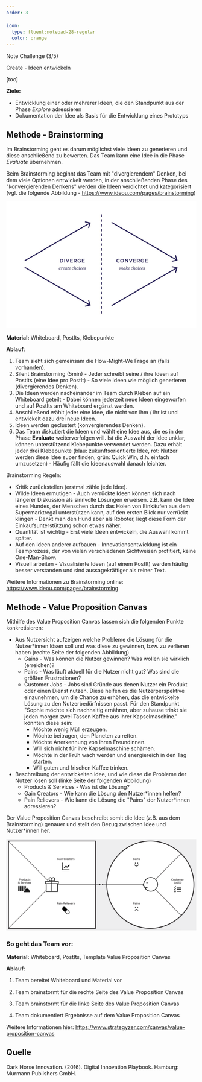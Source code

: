 ```yaml
---
order: 3

icon:
  type: fluent:notepad-28-regular
  color: orange
---
```


Note Challenge (3/5)

Create - Ideen entwickeln

[toc]


**Ziele:**

* Entwicklung einer oder mehrerer Ideen, die den Standpunkt aus der Phase *Explore* adressieren
* Dokumentation der Idee als Basis für die Entwicklung eines Prototyps

## Methode - Brainstorming

Im Brainstorming geht es darum möglichst viele Ideen zu generieren und diese anschließend zu bewerten. Das Team kann eine Idee in die Phase *Evaluate* übernehmen.

Beim Brainstorming beginnt das Team mit "divergierendem" Denken, bei dem viele Optionen entwickelt werden, in der anschließenden Phase des "konvergierenden Denkens" werden die Ideen verdichtet und kategorisiert (vgl. die folgende Abbildung - https://www.ideou.com/pages/brainstorming)

![create_diverge_converge](./img/create_diverge_converge.jpg)

**Material:** Whiteboard, PostIts, Klebepunkte

**Ablauf**:

1. Team sieht sich gemeinsam die How-Might-We Frage an (falls vorhanden).
2. Silent Brainstorming (5min) - Jeder schreibt seine / ihre Ideen auf PostIts (eine Idee pro PostIt) - So viele Ideen wie möglich generieren (divergierendes Denken).
3. Die Ideen werden nacheinander im Team durch Kleben auf ein Whiteboard geteilt - Dabei können jederzeit neue Ideen eingeworfen und auf PostIts am Whiteboard ergänzt werden.
4. Anschließend wählt jeder eine Idee, die nicht von ihm / ihr ist und entwickelt dazu drei neue Ideen.
5. Ideen werden geclustert (konvergierendes Denken).
6. Das Team diskutiert die Ideen und wählt eine Idee aus, die es in der Phase **Evaluate** weiterverfolgen will. Ist die Auswahl der Idee unklar, können unterstützend Klebepunkte verwendet werden. Dazu erhält jeder drei Klebepunkte (blau: zukunftsorientierte Idee, rot: Nutzer werden diese Idee super finden, grün: Quick Win, d.h. einfach umzusetzen) - Häufig fällt die Ideenauswahl danach leichter.

Brainstorming Regeln:

* Kritik zurückstellen (erstmal zähle jede Idee).
* Wilde Ideen ermutigen - Auch verrückte Ideen können sich nach längerer Diskussion als sinnvolle Lösungen erweisen. z.B. kann die Idee eines Hundes, der Menschen durch das Holen von Einkäufen aus dem Supermarktregal unterstützen kann, auf den ersten Blick nur verrückt klingen - Denkt man den Hund aber als Roboter, liegt diese Form der Einkaufsunterstützung schon etwas näher.
* Quantität ist wichtig - Erst viele Ideen entwickeln, die Auswahl kommt später.
* Auf den Ideen anderer aufbauen - Innovationsentwicklung ist ein Teamprozess, der von vielen verschiedenen Sichtweisen profitiert, keine One-Man-Show.
* Visuell arbeiten - Visualisierte Ideen (auf einem PostIt) werden häufig besser verstanden und sind aussagekräftiger als reiner Text.

Weitere Informationen zu Brainstorming online: https://www.ideou.com/pages/brainstorming

## Methode - Value Proposition Canvas

Mithilfe des Value Proposition Canvas lassen sich die folgenden Punkte konkretisieren:

* Aus Nutzersicht aufzeigen welche Probleme die Lösung für die Nutzer*innen lösen soll und was diese zu gewinnen, bzw. zu verlieren haben (rechte Seite der folgenden Abbildung)
  * Gains - Was können die Nutzer gewinnen? Was wollen sie wirklich (erreichen)?
  * Pains - Was läuft aktuell für die Nutzer nicht gut? Was sind die größten Frustrationen?
  * Customer Jobs - Jobs sind Gründe aus denen Nutzer ein Produkt oder einen Dienst nutzen. Diese helfen es die Nutzerperspektive einzunehmen, um die Chance zu erhöhen, das die entwickelte Lösung zu den Nutzerbedürfnissen passt. Für den Standpunkt "Sophie möchte sich nachhaltig ernähren, aber zuhause trinkt sie jeden morgen zwei Tassen Kaffee aus ihrer Kapselmaschine." könnten diese sein:
    * Möchte wenig Müll erzeugen.
    * Möchte beitragen, den Planeten zu retten.
    * Möchte Anerkennung von ihren Freundinnen.
    * Will sich nicht für ihre Kapselmaschine schämen.
    * Möchte in der Früh wach werden und energiereich in den Tag starten.
    * Will guten und frischen Kaffee trinken.
* Beschreibung der entwickelten idee, und wie diese die Probleme der Nutzer lösen soll (linke Seite der folgenden Abbildung)
  * Products & Services - Was ist die Lösung?
  * Gain Creators - Wie kann die Lösung den Nutzer*innen helfen?
  * Pain Relievers - Wie kann die Lösung die "Pains" der Nutzer*innen adressieren?

Der Value Proposition Canvas beschreibt somit die Idee (z.B. aus dem Brainstorming) genauer und stellt den Bezug zwischen Idee und Nutzer*innen her.

![value_proposition_canvas](./img/value_proposition_canvas.png)

### So geht das Team vor:

**Material:** Whiteboard, PostIts, Template Value Proposition Canvas

**Ablauf**:

1. Team bereitet Whiteboard und Material vor

2. Team brainstormt für die rechte Seite des Value Proposition Canvas

3. Team brainstormt für die linke Seite des Value Proposition Canvas

4. Team dokumentiert Ergebnisse auf dem Value Proposition Canvas

Weitere Informationen hier: https://www.strategyzer.com/canvas/value-proposition-canvas

## Quelle

Dark Horse Innovation. (2016). Digital Innovation Playbook. Hamburg: Murmann Publishers GmbH.
